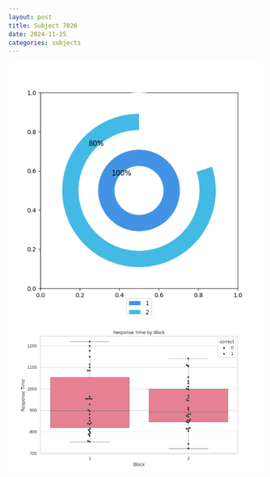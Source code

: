 ```yaml
---
layout: post
title: Subject 7026
date: 2024-11-25
categories: subjects
---
```


![](data/7026/run-13/7026__acc_test.png)
![](data/7026/run-13/7026_rt.png)
